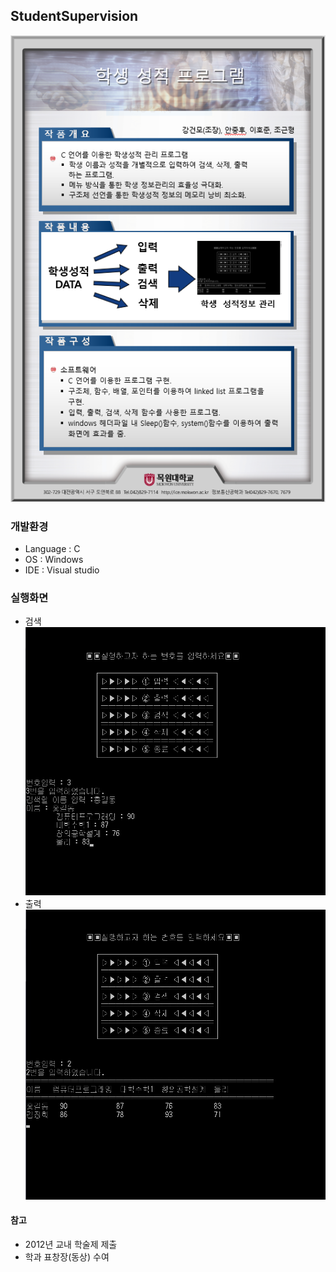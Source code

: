 ## StudentSupervision
![학생관리](./DOCS/image/leaflet.PNG)

### 개발환경
* Language : C
* OS : Windows
* IDE : Visual studio

### 실행화면
* 검색
![검색](./DOCS/image/search.jpg)
* 출력
![출력](./DOCS/image/output.jpg)

#### 참고
* 2012년 교내 학술제 제출
* 학과 표창장(동상) 수여
